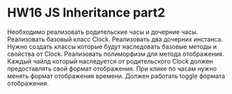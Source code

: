 # HW16 JS Inheritance part2
 
Необходимо реализовать родительские часы и дочерние часы.
Реализовать базовый класс Clock.
Реализовать два дочерних инстанса. Нужно создать классы которые будут наследовать базовые методы и свойства от Clock.
Реализовать полиморфизм для метода отображения. Каждый чайлд который наследуется от родительского Clock должен предоставлять свой формат отображения.
При клике по часам нужно менять формат отображения времени. Должен работать toggle формата отображения.
